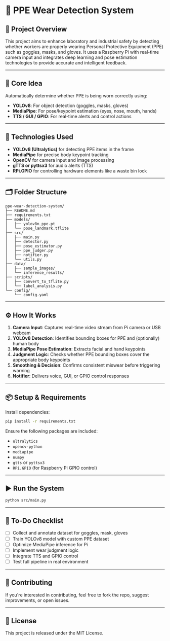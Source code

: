 # 🥽 PPE Wear Detection System

## 📘 Project Overview

This project aims to enhance laboratory and industrial safety by detecting whether workers are properly wearing Personal Protective Equipment (PPE) such as goggles, masks, and gloves. It uses a Raspberry Pi with real-time camera input and integrates deep learning and pose estimation technologies to provide accurate and intelligent feedback.

---

## 🧠 Core Idea

Automatically determine whether PPE is being worn correctly using:

* **YOLOv8**: For object detection (goggles, masks, gloves)
* **MediaPipe**: For pose/keypoint estimation (eyes, nose, mouth, hands)
* **TTS / GUI / GPIO**: For real-time alerts and control actions

---

## 🧩 Technologies Used

* **YOLOv8 (Ultralytics)** for detecting PPE items in the frame
* **MediaPipe** for precise body keypoint tracking
* **OpenCV** for camera input and image processing
* **gTTS or pyttsx3** for audio alerts (TTS)
* **RPi.GPIO** for controlling hardware elements like a waste bin lock

---

## 🗂️ Folder Structure

```plaintext
ppe-wear-detection-system/
├── README.md
├── requirements.txt
├── models/
│   ├── yolov8n_ppe.pt
│   └── pose_landmark.tflite
├── src/
│   ├── main.py
│   ├── detector.py
│   ├── pose_estimator.py
│   ├── ppe_judger.py
│   ├── notifier.py
│   └── utils.py
├── data/
│   ├── sample_images/
│   └── inference_results/
├── scripts/
│   ├── convert_to_tflite.py
│   └── label_analysis.py
└── config/
    └── config.yaml
```

---

## ⚙️ How It Works

1. **Camera Input**: Captures real-time video stream from Pi camera or USB webcam
2. **YOLOv8 Detection**: Identifies bounding boxes for PPE and (optionally) human body
3. **MediaPipe Pose Estimation**: Extracts facial and hand keypoints
4. **Judgment Logic**: Checks whether PPE bounding boxes cover the appropriate body keypoints
5. **Smoothing & Decision**: Confirms consistent miswear before triggering warning
6. **Notifier**: Delivers voice, GUI, or GPIO control responses

---

## 📦 Setup & Requirements

Install dependencies:

```bash
pip install -r requirements.txt
```

Ensure the following packages are included:

* `ultralytics`
* `opencv-python`
* `mediapipe`
* `numpy`
* `gtts` or `pyttsx3`
* `RPi.GPIO` (for Raspberry Pi GPIO control)

---

## ▶️ Run the System

```bash
python src/main.py
```

---

## 📌 To-Do Checklist

* [ ] Collect and annotate dataset for goggles, mask, gloves
* [ ] Train YOLOv8 model with custom PPE dataset
* [ ] Optimize MediaPipe inference for Pi
* [ ] Implement wear judgment logic
* [ ] Integrate TTS and GPIO control
* [ ] Test full pipeline in real environment

---

## 🤝 Contributing

If you're interested in contributing, feel free to fork the repo, suggest improvements, or open issues.

---

## 📜 License

This project is released under the MIT License.
